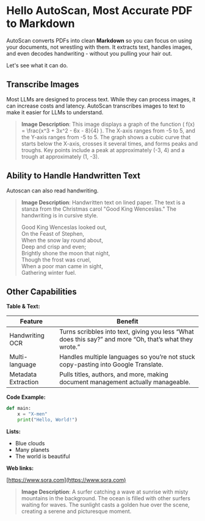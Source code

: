 # Hello AutoScan, Most Accurate PDF to Markdown

AutoScan converts PDFs into clean **Markdown** so you can focus on using your documents, not wrestling with them. It extracts text, handles images, and even decodes handwriting - without you pulling your hair out.

Let's see what it can do.

## Transcribe Images

Most LLMs are designed to process text. While they can process images, it can increase costs and latency. AutoScan transcribes images to text to make it easier for LLMs to understand.

> **Image Description**: This image displays a graph of the function \( f(x) = \frac{x^3 + 3x^2 - 6x - 8}{4} \). The X-axis ranges from -5 to 5, and the Y-axis ranges from -5 to 5. The graph shows a cubic curve that starts below the X-axis, crosses it several times, and forms peaks and troughs. Key points include a peak at approximately (-3, 4) and a trough at approximately (1, -3).

## Ability to Handle Handwritten Text

Autoscan can also read handwriting.

> **Image Description**: Handwritten text on lined paper. The text is a stanza from the Christmas carol "Good King Wenceslas." The handwriting is in cursive style.
>
> Good King Wenceslas looked out,  
> On the Feast of Stephen,  
> When the snow lay round about,  
> Deep and crisp and even;  
> Brightly shone the moon that night,  
> Though the frost was cruel,  
> When a poor man came in sight,  
> Gathering winter fuel.

## Other Capabilities

**Table & Text:**

| Feature              | Benefit                                                                 |
|----------------------|-------------------------------------------------------------------------|
| Handwriting OCR      | Turns scribbles into text, giving you less “What does this say?” and more “Oh, that’s what they wrote.” |
| Multi-language       | Handles multiple languages so you’re not stuck copy-pasting into Google Translate. |
| Metadata Extraction  | Pulls titles, authors, and more, making document management actually manageable. |

**Code Example:**

```python
def main:
    x = "X-men"
    print("Hello, World!")
```

**Lists:**

- Blue clouds
- Many planets
- The world is beautiful

**Web links:**

[https://www.sora.com](https://www.sora.com)

> **Image Description**: A surfer catching a wave at sunrise with misty mountains in the background. The ocean is filled with other surfers waiting for waves. The sunlight casts a golden hue over the scene, creating a serene and picturesque moment.
